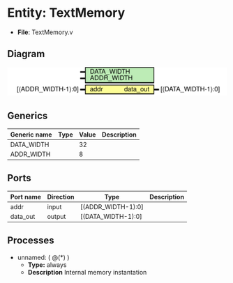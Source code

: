 # Entity: TextMemory

- **File**: TextMemory.v
## Diagram

![Diagram](TextMemory.svg "Diagram")
## Generics

| Generic name | Type | Value | Description |
| ------------ | ---- | ----- | ----------- |
| DATA_WIDTH   |      | 32    |             |
| ADDR_WIDTH   |      | 8     |             |
## Ports

| Port name | Direction | Type               | Description |
| --------- | --------- | ------------------ | ----------- |
| addr      | input     | [(ADDR_WIDTH-1):0] |             |
| data_out  | output    | [(DATA_WIDTH-1):0] |             |
## Processes
- unnamed: ( @(*) )
  - **Type:** always
  - **Description**
  Internal memory instantation 
